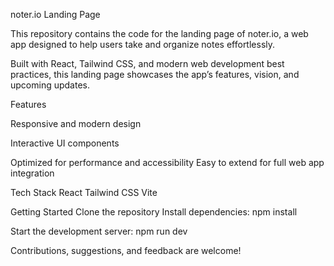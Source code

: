noter.io Landing Page

This repository contains the code for the landing page of noter.io, a web app designed to help users take and organize notes effortlessly.

Built with React, Tailwind CSS, and modern web development best practices, this landing page showcases the app’s features, vision, and upcoming updates.

Features

Responsive and modern design

Interactive UI components

Optimized for performance and accessibility
Easy to extend for full web app integration

Tech Stack
React
Tailwind CSS
Vite

Getting Started
Clone the repository
Install dependencies:
npm install

Start the development server:
npm run dev

Contributions, suggestions, and feedback are welcome!
